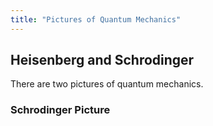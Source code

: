 ```yaml
---
title: "Pictures of Quantum Mechanics"
---
```


## Heisenberg and Schrodinger
<div style="display:none">$\nextSection$</div>

There are two pictures of quantum mechanics.

### Schrodinger Picture

